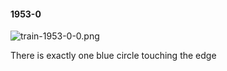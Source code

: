 #### 1953-0
![train-1953-0-0.png](https://github.com/lil-lab/nlvr/raw/master/nlvr/train/images/44/train-1953-0-0.png "train-1953-0-0.png")

There is exactly one blue circle touching the edge